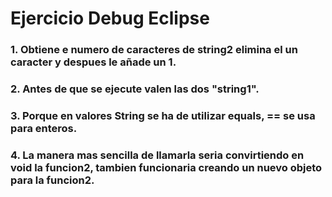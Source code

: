 # Ejercicio Debug Eclipse
### 1. Obtiene e numero de caracteres de string2 elimina el un caracter y despues le añade un 1.

### 2. Antes de que se ejecute valen las dos "string1".

### 3. Porque en valores String se ha de utilizar equals, == se usa para enteros.

### 4. La manera mas sencilla de llamarla seria convirtiendo en void la funcion2, tambien funcionaria creando un nuevo objeto para la funcion2.
